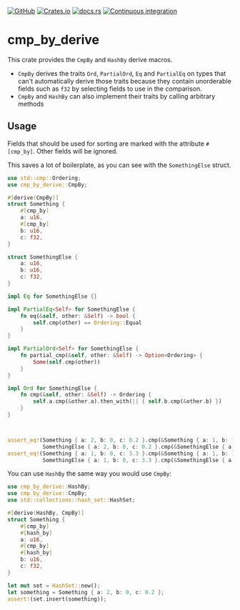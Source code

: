 [![GitHub](https://img.shields.io/badge/github-tlaferriere/cmp_by_derive-8da0cb?labelColor=555555&logo=github)](https://github.com/tlaferriere/cmp_by_derive)
[![Crates.io](https://img.shields.io/crates/v/cmp_by_derive)](https://crates.io/crates/cmp_by_derive)
[![docs.rs](https://img.shields.io/docsrs/cmp_by_derive)](https://docs.rs/cmp_by_derive)
[![Continuous integration](https://github.com/tlaferriere/cmp_by_derive/actions/workflows/rust.yml/badge.svg)](https://github.com/tlaferriere/cmp_by_derive/actions/workflows/rust.yml)
# cmp_by_derive

This crate provides the `CmpBy` and `HashBy` derive macros.
- `CmpBy` derives the traits `Ord`, `PartialOrd`, `Eq` and `PartialEq` on types that can't automatically derive those traits because they contain unorderable fields such as `f32` by selecting fields to use in the comparison.
- `CmpBy` and `HashBy` can also implement their traits by calling arbitrary methods


## Usage

Fields that should be used for sorting are marked with the attribute `#[cmp_by]`.
Other fields will be ignored.

This saves a lot of boilerplate, as you can see with the `SomethingElse` struct.

```rust
use std::cmp::Ordering;
use cmp_by_derive::CmpBy;

#[derive(CmpBy)]
struct Something {
    #[cmp_by]
    a: u16,
    #[cmp_by]
    b: u16,
    c: f32,
}

struct SomethingElse {
    a: u16,
    b: u16,
    c: f32,
}

impl Eq for SomethingElse {}

impl PartialEq<Self> for SomethingElse {
    fn eq(&self, other: &Self) -> bool {
        self.cmp(other) == Ordering::Equal
    }
}

impl PartialOrd<Self> for SomethingElse {
    fn partial_cmp(&self, other: &Self) -> Option<Ordering> {
        Some(self.cmp(other))
    }
}

impl Ord for SomethingElse {
    fn cmp(&self, other: &Self) -> Ordering {
        self.a.cmp(&other.a).then_with(|| { self.b.cmp(&other.b) })
    }
}



assert_eq!(Something { a: 2, b: 0, c: 0.2 }.cmp(&Something { a: 1, b: 1, c: 1.3 }),
           SomethingElse { a: 2, b: 0, c: 0.2 }.cmp(&SomethingElse { a: 1, b: 1, c: 1.3 }));
assert_eq!(Something { a: 1, b: 0, c: 3.3 }.cmp(&Something { a: 1, b: 1, c: 2.3 }),
           SomethingElse { a: 1, b: 0, c: 3.3 }.cmp(&SomethingElse { a: 1, b: 1, c: 2.3 }));
```

You can use `HashBy` the same way you would use `CmpBy`:

```rust
use cmp_by_derive::HashBy;
use cmp_by_derive::CmpBy;
use std::collections::hash_set::HashSet;

#[derive(HashBy, CmpBy)]
struct Something {
    #[cmp_by]
    #[hash_by]
    a: u16,
    #[cmp_by]
    #[hash_by]
    b: u16,
    c: f32,
}

let mut set = HashSet::new();
let something = Something { a: 2, b: 0, c: 0.2 };
assert!(set.insert(something));
```
